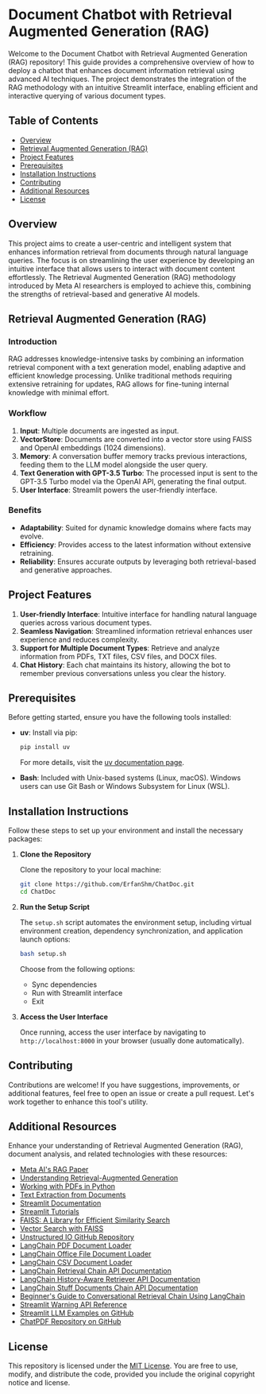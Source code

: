 # Document Chatbot with Retrieval Augmented Generation (RAG)

Welcome to the Document Chatbot with Retrieval Augmented Generation (RAG) repository! This guide provides a comprehensive overview of how to deploy a chatbot that enhances document information retrieval using advanced AI techniques. The project demonstrates the integration of the RAG methodology with an intuitive Streamlit interface, enabling efficient and interactive querying of various document types.

## Table of Contents
- [Overview](#overview)
- [Retrieval Augmented Generation (RAG)](#retrieval-augmented-generation-rag)
- [Project Features](#project-features)
- [Prerequisites](#prerequisites)
- [Installation Instructions](#installation-instructions)
- [Contributing](#contributing)
- [Additional Resources](#additional-resources)
- [License](#license)

## Overview

This project aims to create a user-centric and intelligent system that enhances information retrieval from documents through natural language queries. The focus is on streamlining the user experience by developing an intuitive interface that allows users to interact with document content effortlessly. The Retrieval Augmented Generation (RAG) methodology introduced by Meta AI researchers is employed to achieve this, combining the strengths of retrieval-based and generative AI models.

## Retrieval Augmented Generation (RAG)

### Introduction

RAG addresses knowledge-intensive tasks by combining an information retrieval component with a text generation model, enabling adaptive and efficient knowledge processing. Unlike traditional methods requiring extensive retraining for updates, RAG allows for fine-tuning internal knowledge with minimal effort.

### Workflow

1. **Input**: Multiple documents are ingested as input.
2. **VectorStore**: Documents are converted into a vector store using FAISS and OpenAI embeddings (1024 dimensions).
3. **Memory**: A conversation buffer memory tracks previous interactions, feeding them to the LLM model alongside the user query.
4. **Text Generation with GPT-3.5 Turbo**: The processed input is sent to the GPT-3.5 Turbo model via the OpenAI API, generating the final output.
5. **User Interface**: Streamlit powers the user-friendly interface.

### Benefits

- **Adaptability**: Suited for dynamic knowledge domains where facts may evolve.
- **Efficiency**: Provides access to the latest information without extensive retraining.
- **Reliability**: Ensures accurate outputs by leveraging both retrieval-based and generative approaches.

## Project Features

1. **User-friendly Interface**: Intuitive interface for handling natural language queries across various document types.
2. **Seamless Navigation**: Streamlined information retrieval enhances user experience and reduces complexity.
3. **Support for Multiple Document Types**: Retrieve and analyze information from PDFs, TXT files, CSV files, and DOCX files.
4. **Chat History**: Each chat maintains its history, allowing the bot to remember previous conversations unless you clear the history.

## Prerequisites

Before getting started, ensure you have the following tools installed:

- **uv**: Install via pip:

   ```bash
   pip install uv
   ```

   For more details, visit the [uv documentation page](https://pypi.org/project/uv/).

- **Bash**: Included with Unix-based systems (Linux, macOS). Windows users can use Git Bash or Windows Subsystem for Linux (WSL).

## Installation Instructions

Follow these steps to set up your environment and install the necessary packages:

1. **Clone the Repository**

   Clone the repository to your local machine:

   ```bash
   git clone https://github.com/ErfanShm/ChatDoc.git
   cd ChatDoc
   ```

2. **Run the Setup Script**

   The `setup.sh` script automates the environment setup, including virtual environment creation, dependency synchronization, and application launch options:

   ```bash
   bash setup.sh
   ```

   Choose from the following options:
   - Sync dependencies
   - Run with Streamlit interface
   - Exit

3. **Access the User Interface**

   Once running, access the user interface by navigating to `http://localhost:8000` in your browser (usually done automatically).

## Contributing

Contributions are welcome! If you have suggestions, improvements, or additional features, feel free to open an issue or create a pull request. Let's work together to enhance this tool's utility.

## Additional Resources

Enhance your understanding of Retrieval Augmented Generation (RAG), document analysis, and related technologies with these resources:

- [Meta AI's RAG Paper](https://arxiv.org/abs/2005.11401)
- [Understanding Retrieval-Augmented Generation](https://huggingface.co/blog/rag)
- [Working with PDFs in Python](https://realpython.com/pdf-python/)
- [Text Extraction from Documents](https://towardsdatascience.com/text-extraction-from-documents-with-python-47a277b7b7e1)
- [Streamlit Documentation](https://docs.streamlit.io/)
- [Streamlit Tutorials](https://streamlit.io/learn)
- [FAISS: A Library for Efficient Similarity Search](https://faiss.ai/)
- [Vector Search with FAISS](https://towardsdatascience.com/vector-search-with-faiss-b3e1dfd34f6c)
- [Unstructured IO GitHub Repository](https://github.com/Unstructured-IO/unstructured)
- [LangChain PDF Document Loader](https://python.langchain.com/v0.2/docs/how_to/document_loader_pdf/)
- [LangChain Office File Document Loader](https://python.langchain.com/v0.1/docs/modules/data_connection/document_loaders/office_file/)
- [LangChain CSV Document Loader](https://python.langchain.com/v0.1/docs/modules/data_connection/document_loaders/csv/)
- [LangChain Retrieval Chain API Documentation](https://api.python.langchain.com/en/latest/chains/langchain.chains.retrieval.create_retrieval_chain.html)
- [LangChain History-Aware Retriever API Documentation](https://api.python.langchain.com/en/latest/chains/langchain.chains.history_aware_retriever.create_history_aware_retriever.html)
- [LangChain Stuff Documents Chain API Documentation](https://api.python.langchain.com/en/latest/chains/langchain.chains.combine_documents.stuff.create_stuff_documents_chain.html)
- [Beginner's Guide to Conversational Retrieval Chain Using LangChain](https://vijaykumarkartha.medium.com/beginners-guide-to-conversational-retrieval-chain-using-langchain-3ddf1357f371)
- [Streamlit Warning API Reference](https://docs.streamlit.io/develop/api-reference/status/st.warning)
- [Streamlit LLM Examples on GitHub](https://github.com/streamlit/llm-examples/tree/main/pages)
- [ChatPDF Repository on GitHub](https://github.com/ArmaanSeth/ChatPDF/tree/main?tab=readme-ov-file)

## License

This repository is licensed under the [MIT License](https://opensource.org/licenses/MIT). You are free to use, modify, and distribute the code, provided you include the original copyright notice and license.
